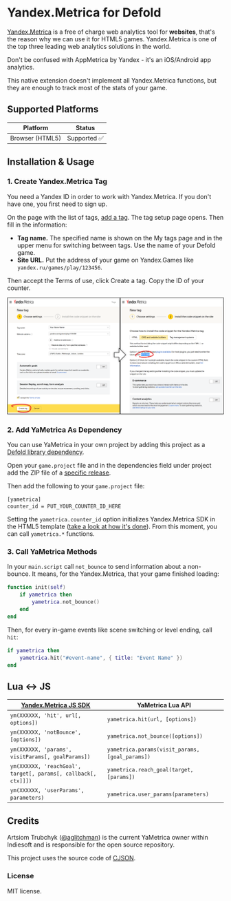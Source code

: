 # Yandex.Metrica for Defold

[Yandex.Metrica](https://metrika.yandex.com/) is a free of charge web analytics tool for **websites**, that's the reason why we can use it for HTML5 games. Yandex.Metrica is one of the top three leading web analytics solutions in the world.

Don't be confused with AppMetrica by Yandex - it's an iOS/Android app analytics.

This native extension doesn't implement all Yandex.Metrica functions, but they are enough to track most of the stats of your game.

## Supported Platforms

| Platform        | Status |
| --------------- | ------ |
| Browser (HTML5) | Supported ✅ |

## Installation & Usage

### 1. Create Yandex.Metrica Tag

You need a Yandex ID in order to work with Yandex.Metrica. If you don't have one, you first need to sign up.

On the page with the list of tags, [add a tag](https://metrica.yandex.com/add). The tag setup page opens. Then fill in the information:

- **Tag name.** The specified name is shown on the My tags page and in the upper menu for switching between tags. Use the name of your Defold game.
- **Site URL.** Put the address of your game on Yandex.Games like `yandex.ru/games/play/123456`.

Then accept the Terms of use, click Create a tag. Copy the ID of your counter.

![](tutorial_step1.png)

### 2. Add YaMetrica As Dependency

You can use YaMetrica in your own project by adding this project as a [Defold library dependency](http://www.defold.com/manuals/libraries/).

Open your `game.project` file and in the dependencies field under project add the ZIP file of a [specific release](https://github.com/indiesoftby/defold-yametrica/tags).

Then add the following to your `game.project` file:

```
[yametrica]
counter_id = PUT_YOUR_COUNTER_ID_HERE
```

Setting the `yametrica.counter_id` option initializes Yandex.Metrica SDK in the HTML5 template ([take a look at how it's done](https://github.com/indiesoftby/defold-yametrica/blob/main/yametrica/manifests/web/engine_template.html#L27)). From this moment, you can call `yametrica.*` functions.

### 3. Call YaMetrica Methods

In your `main.script` call `not_bounce` to send information about a non-bounce. It means, for the Yandex.Metrica, that your game finished loading:

```lua
function init(self)
	if yametrica then
		yametrica.not_bounce()
	end
end
```

Then, for every in-game events like scene switching or level ending, call `hit`:

```lua
if yametrica then
    yametrica.hit("#event-name", { title: "Event Name" })
end
```

## Lua <-> JS

| [Yandex.Metrica JS SDK](https://yandex.com/support/metrica/objects/method-reference.html?lang=en) | YaMetrica Lua API |
| --------------------- | ----------------- |
| `ym(XXXXXX, 'hit', url[, options])` | `yametrica.hit(url, [options])` |
| `ym(XXXXXX, 'notBounce', [options])` | `yametrica.not_bounce([options])` |
| `ym(XXXXXX, 'params', visitParams[, goalParams])` | `yametrica.params(visit_params, [goal_params])` |
| `ym(XXXXXX, 'reachGoal', target[, params[, callback[, ctx]]])` | `yametrica.reach_goal(target, [params])` |
| `ym(XXXXXX, 'userParams', parameters)` | `yametrica.user_params(parameters)` |

## Credits

Artsiom Trubchyk ([@aglitchman](https://github.com/aglitchman)) is the current YaMetrica owner within Indiesoft and is responsible for the open source repository.

This project uses the source code of [CJSON](https://github.com/mpx/lua-cjson).

### License

MIT license.
